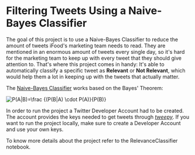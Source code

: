 # Filtering Tweets Using a Naive-Bayes Classifier 

The goal of this project is to use a Naive-Bayes Classifier to reduce the amount of tweets iFood's marketing team needs to read. They are mentioned in an enormous amount of tweets every single day, so it's hard for the marketing team to keep up with every tweet that they should give attention to. That's where this project comes in handy: It's able to automatically classify a specific tweet as **Relevant** or **Not Relevant**, which would help them a lot in keeping up with the tweets that actually matter.

The <a href="https://monkeylearn.com/blog/practical-explanation-naive-bayes-classifier/">Naive-Bayes Classifier</a> works based on the Bayes' Theorem:

<img src="https://latex.codecogs.com/gif.latex?P(A|B)=\frac&space;{P(B|A)&space;\cdot&space;P(A)}{P(B)}" title="P(A|B)=\frac {(P(B|A) \cdot P(A)}{P(B)}" /></a>

In order to run the project a Twitter Developer Account had to be created. The account provides the keys needed to get tweets through <a href="http://docs.tweepy.org/en/latest/"><em>tweepy</em></a>. If you want to run the project locally, make sure to create a Developer Account and use your own keys. 

To know more details about the project refer to the RelevanceClassifier notebook.
